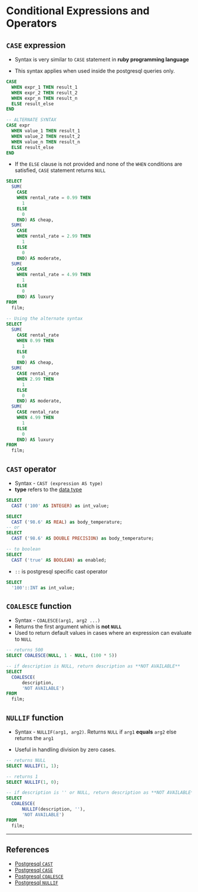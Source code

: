 # Conditional Expressions and Operators

## `CASE` expression

* Syntax is very similar to `CASE` statement in **ruby programming language**

* This syntax applies when used inside the postgresql queries only.

```SQL
CASE
  WHEN expr_1 THEN result_1
  WHEN expr_2 THEN result_2
  WHEN expr_n THEN result_n
  ELSE result_else
END

-- ALTERNATE SYNTAX
CASE expr
  WHEN value_1 THEN result_1
  WHEN value_2 THEN result_2
  WHEN value_n THEN result_n
  ELSE result_else
END
```

* If the `ELSE` clause is not provided and none of the `WHEN` conditions are satisfied, `CASE` statement returns `NULL`

```SQL
SELECT
  SUM(
    CASE
    WHEN rental_rate = 0.99 THEN
      1
    ELSE
      0
    END) AS cheap,
  SUM(
    CASE
    WHEN rental_rate = 2.99 THEN
      1
    ELSE
      0
    END) AS moderate,
  SUM(
    CASE
    WHEN rental_rate = 4.99 THEN
      1
    ELSE
      0
    END) AS luxury
FROM
  film;
  
-- Using the alternate syntax
SELECT
  SUM(
    CASE rental_rate
    WHEN 0.99 THEN
      1
    ELSE
      0
    END) AS cheap,
  SUM(
    CASE rental_rate
    WHEN 2.99 THEN
      1
    ELSE
      0
    END) AS moderate,
  SUM(
    CASE rental_rate
    WHEN 4.99 THEN
      1
    ELSE
      0
    END) AS luxury
FROM
  film;
```

## `CAST` operator

* Syntax - `CAST (expression AS type)`
* **type** refers to the [data type](http://www.postgresqltutorial.com/postgresql-data-types/)

```SQL
SELECT
  CAST ('100' AS INTEGER) as int_value;

SELECT
  CAST ('98.6' AS REAL) as body_temperature;
-- or
SELECT
  CAST ('98.6' AS DOUBLE PRECISION) as body_temperature;

-- to boolean
SELECT
  CAST ('true' AS BOOLEAN) as enabled;

```

* `::` is postgresql specific cast operator

```SQL
SELECT
  '100'::INT as int_value;
```

## `COALESCE` function

* Syntax - `COALESCE(arg1, arg2 ...)`
* Returns the first argument which is **not `NULL`**
* Used to return default values in cases where an expression can evaluate to `NULL`

```SQL
-- returns 500
SELECT COALESCE(NULL, 1 - NULL, (100 * 5))

-- if description is NULL, return description as **NOT AVAILABLE**
SELECT
  COALESCE(
      description,
      'NOT AVAILABLE')
FROM
  film;
```

## `NULLIF` function

* Syntax - `NULLIF(arg1, arg2)`. Returns `NULL` if `arg1` **equals** `arg2` else returns the `arg1`

* Useful in handling division by zero cases.

```SQL
-- returns NULL
SELECT NULLIF(1, 1);

-- returns 1
SELECT NULLIF(1, 0);

-- if description is '' or NULL, return description as **NOT AVAILABLE**
SELECT
  COALESCE(
      NULLIF(description, ''),
      'NOT AVAILABLE')
FROM
  film;
```

---

## References

* [Postgresql `CAST`](http://www.postgresqltutorial.com/postgresql-cast/)
* [Postgresql `CASE`](http://www.postgresqltutorial.com/postgresql-case/)
* [Postgresql `COALESCE`](http://www.postgresqltutorial.com/postgresql-coalesce/)
* [Postgresql `NULLIF`](http://www.postgresqltutorial.com/postgresql-nullif/)
